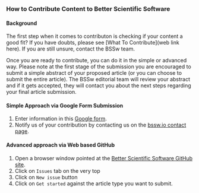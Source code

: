 ### How to Contribute Content to Better Scientific Software

#### Background
The first step when it comes to contributon is checking if your content a good fit?  If you have doubts, please see [What To Contribute](web link here).  If you are still unsure, contact the BSSw team.

Once you are ready to contribute, you can do it in the simple or advanced way. Please note at the first stage of the submission you are encouraged to submit a simple abstract of your proposed article (or you can choose to submit the entire article). The BSSw editorial team will review your abstract and if it gets accepted, they will contact you about the next steps regarding your final article submission.

#### Simple Approach via Google Form Submission
1. Enter information in this [Google form](https://goo.gl/forms/IJyJKbI5OK9Lzcna2).
2. Notify us of your contribution by contacting us on the [bssw.io contact page](https://bssw.io/contributes/new).

#### Advanced approach via Web based GitHub
1. Open a browser window pointed at the [Better Scientific Software GitHub site](https://github.com/betterscientificsoftware/betterscientificsoftware.github.io).
2. Click on `Issues` tab on the very top
3. Click on  `New issue` button
1. Click on `Get started` against the article type you want to submit.

<!---
Publish: No
---!>
